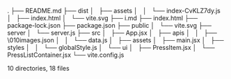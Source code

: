 .
├── README.md
├── dist
│   ├── assets
│   │   └── index-CvKLZ7dy.js
│   ├── index.html
│   └── vite.svg
├── i.md
├── index.html
├── package-lock.json
├── package.json
├── public
│   └── vite.svg
├── server
│   └── server.js
├── src
│   ├── App.jsx
│   ├── apis
│   │   ├── \010images.json
│   │   └── data.js
│   ├── assets
│   ├── main.jsx
│   ├── styles
│   │   └── globalStyle.js
│   └── ui
│       ├── PressItem.jsx
│       └── PressListContainer.jsx
└── vite.config.js

10 directories, 18 files
